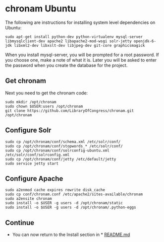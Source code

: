 chronam Ubuntu
==============

The following are instructions for installing system level dependencies on 
Ubuntu:

    sudo apt-get install python-dev python-virtualenv mysql-server libmysqlclient-dev apache2 libapache2-mod-wsgi solr-jetty openjdk-6-jdk libxml2-dev libxslt-dev libjpeg-dev git-core graphicsmagick

When you install mysql-server, you will be prompted for a root password. If 
you choose one, make a note of what it is. Later you will be asked to enter 
the password when you create the database for the project.

Get chronam
-----------

Next you need to get the chronam code:

    sudo mkdir /opt/chronam
    sudo chown $USER:users /opt/chronam
    git clone https://github.com/LibraryOfCongress/chronam.git /opt/chronam

Configure Solr
--------------

    sudo cp /opt/chronam/conf/schema.xml /etc/solr/conf/
    sudo cp /opt/chronam/conf/stopwords_* /etc/solr/conf/
    sudo cp /opt/chronam/conf/solrconfig-ubuntu.xml /etc/solr/conf/solrconfig.xml
    sudo cp /opt/chronam/conf/jetty /etc/default/jetty
    sudo service jetty start

Configure Apache
----------------

    sudo a2enmod cache expires rewrite disk_cache
    sudo cp conf/chronam.conf /etc/apache2/sites-available/chronam
    sudo a2ensite chronam
    sudo install -o $USER -g users -d /opt/chronam/static
    sudo install -o $USER -g users -d /opt/chronam/.python-eggs

Continue
--------

* You can now return to the Install section in * [README.md](https://github.com/LibraryOfCongress/chronam/blob/master/README.md)
